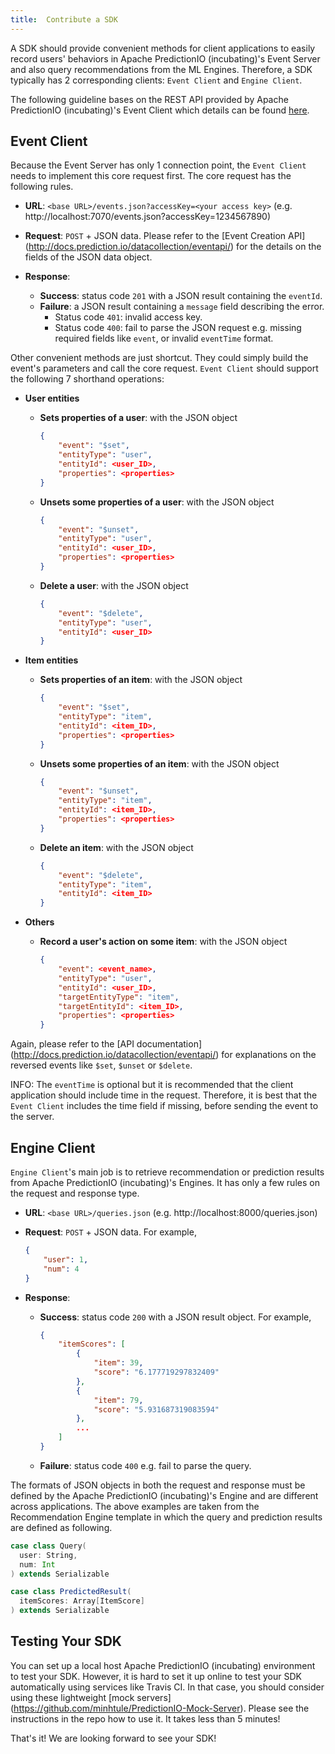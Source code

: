 ```yaml
---
title:  Contribute a SDK
---
```


<!--
Licensed to the Apache Software Foundation (ASF) under one or more
contributor license agreements.  See the NOTICE file distributed with
this work for additional information regarding copyright ownership.
The ASF licenses this file to You under the Apache License, Version 2.0
(the "License"); you may not use this file except in compliance with
the License.  You may obtain a copy of the License at

    http://www.apache.org/licenses/LICENSE-2.0

Unless required by applicable law or agreed to in writing, software
distributed under the License is distributed on an "AS IS" BASIS,
WITHOUT WARRANTIES OR CONDITIONS OF ANY KIND, either express or implied.
See the License for the specific language governing permissions and
limitations under the License.
-->

A SDK should provide convenient methods for client applications to easily
record users' behaviors in Apache PredictionIO (incubating)'s Event Server and
also query recommendations from the ML Engines. Therefore, a SDK typically has 2
corresponding clients: `Event Client` and `Engine Client`.

The following guideline bases on the REST API provided by Apache PredictionIO
(incubating)'s  Event Client which details can be found
[here](http://docs.prediction.io/datacollection/eventapi/).

## Event Client
Because the Event Server has only 1 connection point, the `Event Client`
needs to implement this core request first. The core request has the
following rules.

- **URL**: `<base URL>/events.json?accessKey=<your access key>`
(e.g. http://localhost:7070/events.json?accessKey=1234567890)

- **Request**: `POST` + JSON data. Please refer to the [Event Creation API]
(http://docs.prediction.io/datacollection/eventapi/) for the details
on the fields of the JSON data object.

- **Response**:
    + **Success**: status code `201` with a JSON result containing
    the `eventId`.
    + **Failure**: a JSON result containing a `message` field describing
    the error.
        * Status code `401`: invalid access key.
        * Status code `400`: fail to parse the JSON request e.g. missing
        required fields like `event`, or invalid `eventTime` format.

Other convenient methods are just shortcut. They could simply build
the event's parameters and call the core request. `Event Client` should
support the following 7 shorthand operations:

- **User entities**
    + **Sets properties of a user**: with the JSON object

        ```json
        {
            "event": "$set",
            "entityType": "user",
            "entityId": <user_ID>,
            "properties": <properties>
        }
        ```

    + **Unsets some properties of a user**: with the JSON object

        ```json
        {
            "event": "$unset",
            "entityType": "user",
            "entityId": <user_ID>,
            "properties": <properties>
        }
        ```

    + **Delete a user**: with the JSON object

        ```json
        {
            "event": "$delete",
            "entityType": "user",
            "entityId": <user_ID>
        }
        ```

- **Item entities**
    + **Sets properties of an item**: with the JSON object

        ```json
        {
            "event": "$set",
            "entityType": "item",
            "entityId": <item_ID>,
            "properties": <properties>
        }
        ```

    + **Unsets some properties of an item**: with the JSON object

        ```json
        {
            "event": "$unset",
            "entityType": "item",
            "entityId": <item_ID>,
            "properties": <properties>
        }
        ```

    + **Delete an item**: with the JSON object

        ```json
        {
            "event": "$delete",
            "entityType": "item",
            "entityId": <item_ID>
        }
        ```

- **Others**
    + **Record a user's action on some item**: with the JSON object

        ```json
        {
            "event": <event_name>,
            "entityType": "user",
            "entityId": <user_ID>,
            "targetEntityType": "item",
            "targetEntityId": <item_ID>,
            "properties": <properties>
        }
        ```

Again, please refer to the [API documentation]
(http://docs.prediction.io/datacollection/eventapi/) for explanations
on the reversed events like `$set`, `$unset` or `$delete`.

INFO: The `eventTime` is optional but it is recommended that the client
application should include time in the request. Therefore, it is best
that the `Event Client` includes the time field if missing, before
sending the event to the server.


## Engine Client
`Engine Client`'s main job is to retrieve recommendation or prediction  results
from Apache PredictionIO (incubating)'s Engines. It has only a few rules on the
request and response type.

- **URL**: `<base URL>/queries.json` (e.g. http://localhost:8000/queries.json)

- **Request**: `POST` + JSON data. For example,

    ```json
    {
        "user": 1,
        "num": 4
    }
    ```

- **Response**:
    + **Success**: status code `200` with a JSON result object. For example,

        ```json
        {
            "itemScores": [
                {
                    "item": 39,
                    "score": "6.177719297832409"
                },
                {
                    "item": 79,
                    "score": "5.931687319083594"
                },
                ...
            ]
        }
        ```
    + **Failure**: status code `400` e.g. fail to parse the query.

The formats of JSON objects in both the request and response must be defined by
the Apache PredictionIO (incubating)'s Engine and are different across
applications. The above examples are taken from the Recommendation Engine
template in which the query and prediction results are defined as following.

```scala
case class Query(
  user: String,
  num: Int
) extends Serializable

case class PredictedResult(
  itemScores: Array[ItemScore]
) extends Serializable
```

## Testing Your SDK

You can set up a local host Apache PredictionIO (incubating) environment to test
your SDK. However, it is hard to set it up online to test your SDK automatically
using services like Travis CI. In that case, you should consider using these
lightweight [mock servers]
(https://github.com/minhtule/PredictionIO-Mock-Server). Please see the
instructions in the repo how to use it. It takes less than 5 minutes!

That's it! We are looking forward to see your SDK!
